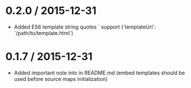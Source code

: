 0.2.0 / 2015-12-31
==================
  * Added ES6 template string quotes \` support (\`templateUrl\`: \`/path/to/template.html\`)

0.1.7 / 2015-12-31
==================
  * Added important note into in README.md (embed templates should be used before source maps initialization)